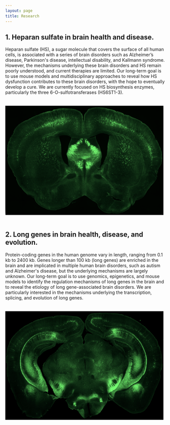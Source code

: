```yaml
---
layout: page
title: Research 
---
```

## 1. Heparan sulfate in brain health and disease.<br>
Heparan sulfate (HS), a sugar molecule that covers the surface of all human cells, is associated with a series of brain disorders such as Alzheimer’s disease, Parkinson's disease, intellectual disability, and Kallmann syndrome. However, the mechanisms underlying these brain disorders and HS remain poorly understood, and current therapies are limited. Our long-term goal is to use mouse models and multidisciplinary approaches to reveal how HS dysfunction contributes to these brain disorders, with the hope to eventually develop a cure. We are currently focused on HS biosynthesis enzymes, particularly the three 6-O-sulfotransferases (HS6ST1-3). <br> 
<br>
<br>
<img width="500" src="/img/Brain1.png" data-action="zoom"><br>
<br>

## 2. Long genes in brain health, disease, and evolution.<br>
Protein-coding genes in the human genome vary in length, ranging from 0.1 kb to 2400 kb. Genes longer than 100 kb (long genes) are enriched in the brain and are implicated in multiple human brain disorders, such as autism and Alzheimer's disease, but the underlying mechanisms are largely unknown. Our long-term goal is to use genomics, epigenetics, and mouse models to identify the regulation mechanisms of long genes in the brain and to reveal the etiology of long gene-associated brain disorders. We are particularly interested in the mechanisms underlying the transcription, splicing, and evolution of long genes. <br>
<br>
<br>
<img width="500" src="/img/Brain2.png" data-action="zoom"><br>
<br>

<!-- 
## 3. Developing new Machine Learning algorithms.<br>
Biomedical research has experienced an explosion of new data in the past two decades. However, many of these data were generated to test pre-defined hypotheses, and information unrelated to the hypotheses remains hidden in the data. Machine Learning algorithms uncover hidden patterns, unknown correlations, and other insights through examining large-scale datasets, thus providing an opportunity to develop efficient and effective approaches to discover new information from biomedical and clinical datasets. This new information might be a stepping stone for further investigations. We are particularly interested in a type of artificial neural network known as autoencoder. <br>
-->

<!-- 
The human genome contains more than 4000 genes 
Gene lengths affect transcription because gene transcription relies on RNA polymerase II (Pol II) moving across the entire gene region. Gene lengths also affect co-transcriptional processes, such as intron splicing, because a long intron represents a larger RNA molecule to be removed from mRNA precursors than a short intron does. Our research focuses on the following questions: <br>
## How are long genes transcribed? <br>
Gene transcription is coupled with a series of well-controlled Pol II activities, including recruitment, initiation, pausing, elongation, and termination. The current understanding of Pol II activities is mainly obtained from studies using non-neuronal cells, which rarely express long genes. Thus, the mechanisms regulating Pol II activities in long genes remain largely unknown. We use neuronal cells to illuminate the molecular mechanisms regulating Pol II activities (e.g., recruitment, initiation, pausing, elongation, and termination) in long genes.  <br>
## How are long introns spliced? <br>
Intron lengths affect the splicing process. Splicing a long intron is a challenge for canonical splicing mechanism, because a long intron takes a longer time to be transcribed and represents a larger RNA molecule to be removed than a short intron does. Indeed, long introns are associated with a high rate of splicing errors, which are implicated in various human diseases. Despite the importance of long intron splicing, however, we have a limited understanding of its molecular mechanisms. Several splicing mechanisms, such as recursive splicing, have been reported for long intron splicing, but their molecular basis remains elusive. We combine computational and experimental approaches to reveal the molecular mechanisms of intron splicing in long genes. <br>
-->

<!-- ## Question 1: How is chromatin organized in the gene bodies of long genes? <br>
Chromatin is highly organized in the nucleus. During the past decade, our understanding of chromatin organizations is significantly advanced by high-throughput sequencing technologies and imaging technologies. Chromatin organizations, from the higher levels of compartments and chromosome territories to the lower levels of topologically associating domains and enhancer-promoter loops, are crucial for various biological processes, particularly gene transcription. However, we know almost nothing about chromatin organization at gene body regions, where transcription actually happens. This is primarily because the resolutions of current technologies are insufficient to study most genes. For example, due to sequencing cost, most Hi-C data have a resolution of 25-40 kb, but the median length of human genes is 10 kb. Long genes, however, present an ideal model to overcome these limitations. We plan to use long genes as a model to illuminate the basic principles and functions of gene-body chromatin organizations. <br>
<br> -->

<!-- Autism spectrum disorder (ASD) is a lifelong developmental disability that affects 1 in 59 children. Hundreds of thousands of families are suffering from ASD. These sufferings can be greatly relieved by therapeutic treatment or cure of ASD. However, this is no cure for ASD so far, largely due to the lack of a good understanding of its molecular mechanisms. These molecular mechanisms are crucial for identifying therapeutic targets. Particularly, a molecular abnormality shared by the large majority of ASD individuals will be an ideal therapeutic target, because it has the potential to help a large portion of ASD individuals. We recently find that misregulation of long genes could be a molecular abnormality shared by the large majority of ASD individuals. We plan to illuminate the role of the misregulation of long genes in ASD etiology. Our research will provide new insights into the molecular mechanisms of ASD and a potential therapeutic target, which will hopefully facilitate the development of ASD treatment and eventually alleviate the suffering of ASD individuals and their families. <br>  -->
